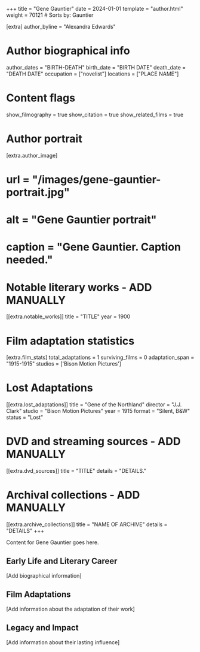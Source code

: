 +++
title = "Gene Gauntier"
date = 2024-01-01
template = "author.html"
weight = 70121  # Sorts by: Gauntier


[extra]
author_byline = "Alexandra Edwards"

# Author biographical info
author_dates = "BIRTH-DEATH"
birth_date = "BIRTH DATE"
death_date = "DEATH DATE"
occupation = ["novelist"]
locations = ["PLACE NAME"]

# Content flags
show_filmography = true
show_citation = true
show_related_films = true

# Author portrait
[extra.author_image]
# url = "/images/gene-gauntier-portrait.jpg"
# alt = "Gene Gauntier portrait"
# caption = "Gene Gauntier. Caption needed."

# Notable literary works - ADD MANUALLY
[[extra.notable_works]]
title = "TITLE"
year = 1900

# Film adaptation statistics
[extra.film_stats]
total_adaptations = 1
surviving_films = 0
adaptation_span = "1915-1915"
studios = ['Bison Motion Pictures']
# Lost Adaptations
[[extra.lost_adaptations]]
title = "Gene of the Northland"
director = "J.J. Clark"
studio = "Bison Motion Pictures"
year = 1915
format = "Silent, B&W"
status = "Lost"


# DVD and streaming sources - ADD MANUALLY
[[extra.dvd_sources]]
title = "TITLE"
details = "DETAILS."

# Archival collections - ADD MANUALLY
[[extra.archive_collections]]
title = "NAME OF ARCHIVE"
details = "DETAILS"
+++

Content for Gene Gauntier goes here. 

## Early Life and Literary Career

[Add biographical information]

## Film Adaptations

[Add information about the adaptation of their work]

## Legacy and Impact

[Add information about their lasting influence]
